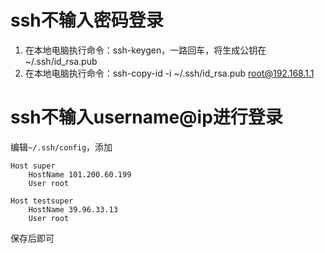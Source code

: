# ssh不输入密码登录
1. 在本地电脑执行命令：ssh-keygen，一路回车，将生成公钥在~/.ssh/id_rsa.pub
2. 在本地电脑执行命令：ssh-copy-id -i ~/.ssh/id_rsa.pub root@192.168.1.1

# ssh不输入username@ip进行登录
编辑`~/.ssh/config`，添加

```
Host super
    HostName 101.200.60.199
    User root
    
Host testsuper
    HostName 39.96.33.13
    User root
```

保存后即可